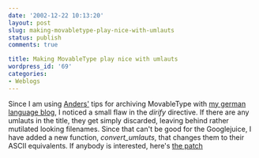 ```yaml
---
date: '2002-12-22 10:13:20'
layout: post
slug: making-movabletype-play-nice-with-umlauts
status: publish
comments: true

title: Making MovableType play nice with umlauts
wordpress_id: '69'
categories:
- Weblogs
---
```


Since I am using [Anders'](http://www.jacobsen.no/anders/blog/) tips for archiving MovableType with [my german language blog](http://retrogra.de), I noticed a small flaw in the _dirify_ directive. If there are any umlauts in the title, they get simply discarded, leaving behind rather mutilated looking filenames.
Since that can't be good for the Googlejuice, I have added a new function, _convert_umlauts_, that changes them to their ASCII equivalents.
If anybody is interested, here's [the patch](/MT-Util-umlaut.diff)
